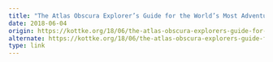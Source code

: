```yaml
---
title: "The Atlas Obscura Explorer’s Guide for the World’s Most Adventurous Kid"
date: 2018-06-04
origin: https://kottke.org/18/06/the-atlas-obscura-explorers-guide-for-the-worlds-most-adventurous-kid
alternate: https://kottke.org/18/06/the-atlas-obscura-explorers-guide-for-the-worlds-most-adventurous-kid
type: link
---
```


